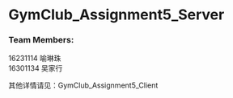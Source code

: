 # GymClub_Assignment5_Server
### Team Members:        
16231114 喻琳珠    
16301134 吴家行   

其他详情请见：GymClub_Assignment5_Client
